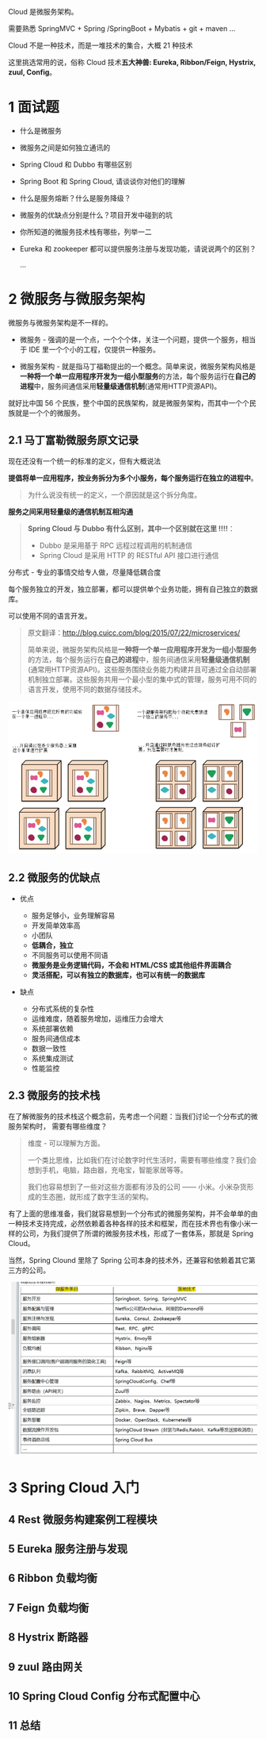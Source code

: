 Cloud 是微服务架构。

需要熟悉 SpringMVC + Spring /SpringBoot + Mybatis + git + maven ...

Cloud 不是一种技术，而是一堆技术的集合，大概 21 种技术

这里挑选常用的说，俗称 Cloud 技术**五大神兽: Eureka, Ribbon/Feign, Hystrix, zuul, Config**。

# 1 面试题

- 什么是微服务

- 微服务之间是如何独立通讯的

- Spring Cloud 和 Dubbo 有哪些区别

- Spring Boot 和 Spring Cloud, 请谈谈你对他们的理解

- 什么是服务熔断？什么是服务降级？

- 微服务的优缺点分别是什么？项目开发中碰到的坑

- 你所知道的微服务技术栈有哪些，列举一二

- Eureka 和 zookeeper 都可以提供服务注册与发现功能，请说说两个的区别？

  ...

# 2 微服务与微服务架构

微服务与微服务架构是不一样的。

- 微服务 - 强调的是一个点，一个个个体，关注一个问题，提供一个服务，相当于 IDE 里一个个小的工程，仅提供一种服务。

- 微服务架构 - 就是指马丁福勒提出的一个概念。简单来说，微服务架构风格是**一种将一个单一应用程序开发为一组小型服务**的方法，每个服务运行在**自己的进程**中，服务间通信采用**轻量级通信机制**(通常用HTTP资源API)。

就好比中国 56 个民族，整个中国的民族架构，就是微服务架构，而其中一个个民族就是一个个的微服务。

## 2.1 马丁富勒微服务原文记录

现在还没有一个统一的标准的定义，但有大概说法

**提倡将单一应用程序，按业务拆分为多个小服务，每个服务运行在独立的进程中**。

> 为什么说没有统一的定义，一个原因就是这个拆分角度。

**服务之间采用轻量级的通信机制互相沟通**

> **Spring Cloud 与 Dubbo 有什么区别，其中一个区别就在这里 !!!!**：
>
> - Dubbo 是采用基于 RPC 远程过程调用的机制通信
> - Spring Cloud 是采用 HTTP 的 RESTful API 接口进行通信

分布式 - 专业的事情交给专人做，尽量降低耦合度

每个服务独立的开发，独立部署，都可以提供单个业务功能，拥有自己独立的数据库。

可以使用不同的语言开发。

> 原文翻译：http://blog.cuicc.com/blog/2015/07/22/microservices/
>
> 简单来说，微服务架构风格是**一种将一个单一应用程序开发为一组小型服务**的方法，每个服务运行在**自己的进程**中，服务间通信采用**轻量级通信机制**(通常用HTTP资源API)。这些服务围绕业务能力构建并且可通过全自动部署机制独立部署。这些服务共用一个最小型的集中式的管理，服务可用不同的语言开发，使用不同的数据存储技术。 

![](images\单体与微服务应用.png)

## 2.2 微服务的优缺点

- 优点
  - 服务足够小，业务理解容易
  - 开发简单效率高
  - 小团队
  - **低耦合，独立**
  - 不同服务可以使用不同语
  - **微服务是业务逻辑代码，不会和 HTML/CSS 或其他组件界面耦合**
  - **灵活搭配，可以有独立的数据库，也可以有统一的数据库**

- 缺点
  - 分布式系统的复杂性
  - 运维难度，随着服务增加，运维压力会增大
  - 系统部署依赖
  - 服务间通信成本
  - 数据一致性
  - 系统集成测试
  - 性能监控

## 2.3 微服务的技术栈

在了解微服务的技术栈这个概念前，先考虑一个问题：当我们讨论一个分布式的微服务架构时， 需要有哪些维度？

> 维度 - 可以理解为方面。
>
> 一个类比思维，比如我们在讨论数字时代生活时，需要有哪些维度？我们会想到手机，电脑，路由器，充电宝，智能家居等等。
>
> 我们也容易想到了一些对这些方面都有涉及的公司 —— 小米。小米杂货形成的生态圈，就形成了数字生活的架构。

有了上面的思维准备，我们就容易想到一个分布式的微服务架构，并不会单单的由一种技术支持完成，必然依赖着各种各样的技术和框架，而在技术界也有像小米一样的公司，为我们提供了所谓的微服务技术栈，形成了一套体系，那就是 Spring Cloud。

当然，Spring Clound 里除了 Spring 公司本身的技术外，还兼容和依赖着其它第三方的公司。

![](images\微服务技术栈.png)





# 3 Spring Cloud 入门

## 4 Rest 微服务构建案例工程模块

## 5 Eureka 服务注册与发现

## 6 Ribbon 负载均衡

## 7 Feign 负载均衡

## 8 Hystrix 断路器

## 9 zuul 路由网关

## 10 Spring Cloud Config 分布式配置中心

## 11 总结